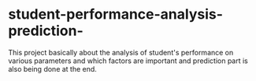 # student-performance-analysis-prediction-
This project basically about the analysis of student's performance on various parameters and which factors are important and prediction part is also being done at the end.
